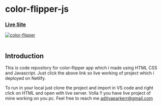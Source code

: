 # color-flipper-js

### [Live Site](https://flip-background-color.netlify.app)

<a href="https://ibb.co/JHzXBhk"><img src="https://i.ibb.co/m4HQDxz/color-flipper.png" alt="color-flipper" border="0"></a><br /><a target='_blank' href='https://imgbb.com/'></a><br />

## Introduction
This is code repository for color-flipper app which i made using HTML CSS and Javascript. 
Just click the above link so live working of project which i deployed on Netlify.

To run in your local just clone the project and import in VS code and right click on HTML and open with live server. 
Volla !! you have live project of mine working on you pc.
Feel free to reach me adityaparkerr@gmail.com
